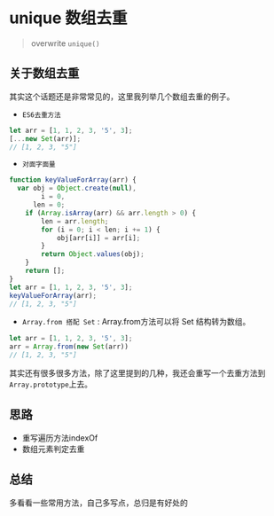 # unique 数组去重

>overwrite `unique()`

## 关于数组去重

其实这个话题还是非常常见的，这里我列举几个数组去重的例子。
+ `ES6去重方法`

```javascript
let arr = [1, 1, 2, 3, '5', 3];
[...new Set(arr)];
// [1, 2, 3, "5"]
```

+ `对面字面量`
```javascript
function keyValueForArray(arr) {
  var obj = Object.create(null),
        i = 0,
      len = 0;
    if (Array.isArray(arr) && arr.length > 0) {
        len = arr.length;
        for (i = 0; i < len; i += 1) {
            obj[arr[i]] = arr[i];
        }
        return Object.values(obj);
    }
    return [];
}
let arr = [1, 1, 2, 3, '5', 3];
keyValueForArray(arr);
// [1, 2, 3, "5"]
```

+  `Array.from 搭配 Set` : Array.from方法可以将 Set 结构转为数组。

```javascript
let arr = [1, 1, 2, 3, '5', 3];
arr = Array.from(new Set(arr))
// [1, 2, 3, "5"]
```

其实还有很多很多方法，除了这里提到的几种，我还会重写一个去重方法到`Array.prototype`上去。

## 思路

- 重写遍历方法indexOf
- 数组元素判定去重

## 总结

多看看一些常用方法，自己多写点，总归是有好处的
